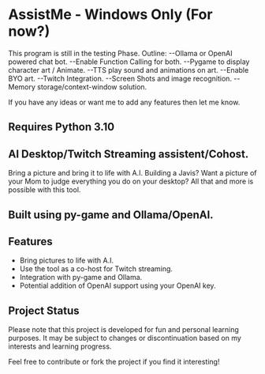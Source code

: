 # AssistMe - Windows Only (For now?) 

This program is still in the testing Phase. 
Outline:
--Ollama or OpenAI powered chat bot.
--Enable Function Calling for both.
--Pygame to display character art / Animate.
--TTS play sound and animations on art.
--Enable BYO art.
--Twitch Integration.
--Screen Shots and image recognition.
--Memory storage/context-window solution.

If you have any ideas or want me to add any features then let me know.

## Requires Python 3.10


## AI Desktop/Twitch Streaming assistent/Cohost.
Bring a picture and bring it to life with A.I.
Building a Javis? Want a picture of your Mom to judge everything you do on your desktop? 
All that and more is possible with this tool.

## Built using py-game and Ollama/OpenAI.



## Features

- Bring pictures to life with A.I.
- Use the tool as a co-host for Twitch streaming.
- Integration with py-game and Ollama.
- Potential addition of OpenAI support using your OpenAI key.

## Project Status

Please note that this project is developed for fun and personal learning purposes. It may be subject to changes or discontinuation based on my interests and learning progress.

Feel free to contribute or fork the project if you find it interesting!